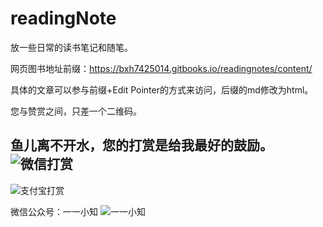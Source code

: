 # readingNote

放一些日常的读书笔记和随笔。

网页图书地址前缀：https://bxh7425014.gitbooks.io/readingnotes/content/

具体的文章可以参与前缀+Edit Pointer的方式来访问，后缀的md修改为html。


您与赞赏之间，只差一个二维码。

鱼儿离不开水，您的打赏是给我最好的鼓励。
![微信打赏](http://upload-images.jianshu.io/upload_images/1124873-929e6637d1d52ad8.jpg?imageMogr2/auto-orient/strip%7CimageView2/2/w/1240)
---
![支付宝打赏](http://upload-images.jianshu.io/upload_images/1124873-82be1f347037c70c.jpg?imageMogr2/auto-orient/strip%7CimageView2/2/w/1240)

微信公众号：一一小知
![一一小知](http://upload-images.jianshu.io/upload_images/1124873-644d591886e16dde.jpg?imageMogr2/auto-orient/strip%7CimageView2/2/w/1240)